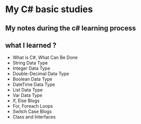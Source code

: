 # My C# basic studies

## My notes during the c# learning process

## what I learned ?
- What is C#, What Can Be Done
- String Data Type
- Integer Data Type
- Double-Decimal Data Type
- Boolean Data Type
- DateTime Data Type
- List Data Type
- Var Data Type
- If, Else Blogs
- For, Foreach Loops
- Switch Case Blogs
- Class and Interfaces


